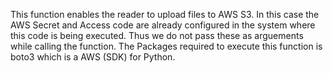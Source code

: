 This function enables the reader to upload files to AWS S3. 
In this case the AWS Secret and Access code are already configured in the system where this code is being executed. 
Thus we do not pass these as arguements while calling the function.
The Packages required to execute this function is boto3 which is a AWS (SDK) for Python.


